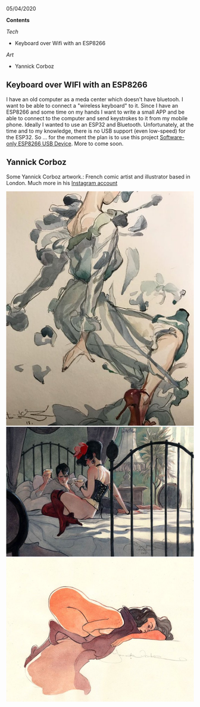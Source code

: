 05/04/2020

**Contents**

*Tech*

- Keyboard over Wifi with an ESP8266

*Art*

- Yannick Corboz

## Keyboard over WIFI with an ESP8266

I have an old computer as a meda center which doesn't have bluetooh. I want to be able to connect a "wireless keyboard" to it. Since I have an ESP8266 and some time on my hands I want to write a small APP and be able to connect to the computer and send keystrokes to it from my mobile phone. Ideally I wanted to use an ESP32 and Bluetooth. Unfortunately, at the time and to my knowledge, there is no USB support (even low-speed) for the ESP32. So ... for the moment the plan is to use this project [Software-only ESP8266 USB Device](https://github.com/cnlohr/espusb). More to come soon.

## Yannick Corboz

Some Yannick Corboz artwork.: French comic artist and illustrator based in London. Much more in his [Instagram account](https://www.instagram.com/yannickcorboz)

![Image 1](imgs/2020-04-05/yannick-corboz-1.jpeg)
![Image 2](imgs/2020-04-05/yannick-corboz-2.jpeg)
![Image 3](imgs/2020-04-05/yannick-corboz-3.jpeg)
